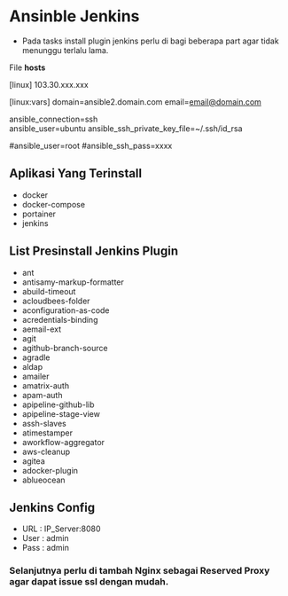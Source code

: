 # Ansinble Jenkins

* Pada tasks install plugin jenkins perlu di bagi beberapa part agar tidak menunggu terlalu lama.

File **hosts**

[linux]
103.30.xxx.xxx

[linux:vars]
domain=ansible2.domain.com
email=email@domain.com

ansible_connection=ssh  
ansible_user=ubuntu
ansible_ssh_private_key_file=~/.ssh/id_rsa

#ansible_user=root
#ansible_ssh_pass=xxxx


## Aplikasi Yang Terinstall

* docker
* docker-compose
* portainer
* jenkins

## List Presinstall Jenkins Plugin

* ant
* antisamy-markup-formatter
* abuild-timeout
* acloudbees-folder
* aconfiguration-as-code
* acredentials-binding
* aemail-ext
* agit
* agithub-branch-source
* agradle
* aldap
* amailer
* amatrix-auth
* apam-auth
* apipeline-github-lib
* apipeline-stage-view
* assh-slaves
* atimestamper
* aworkflow-aggregator
* aws-cleanup
* agitea
* adocker-plugin
* ablueocean

## Jenkins Config

* URL : IP_Server:8080
* User : admin
* Pass : admin

### Selanjutnya perlu di tambah Nginx sebagai Reserved Proxy agar dapat issue ssl dengan mudah.